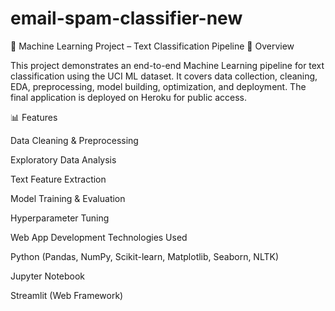 # email-spam-classifier-new
🐍 Machine Learning Project – Text Classification Pipeline
📌 Overview

This project demonstrates an end-to-end Machine Learning pipeline for text classification using the UCI ML dataset.
It covers data collection, cleaning, EDA, preprocessing, model building, optimization, and deployment.
The final application is deployed on Heroku for public access.

📊 Features

Data Cleaning & Preprocessing

Exploratory Data Analysis

Text Feature Extraction

Model Training & Evaluation

Hyperparameter Tuning

Web App Development
Technologies Used

Python (Pandas, NumPy, Scikit-learn, Matplotlib, Seaborn, NLTK)

Jupyter Notebook

 Streamlit (Web Framework)
